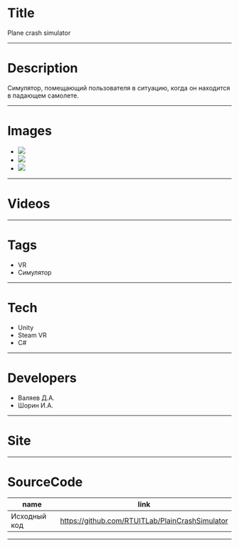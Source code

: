 # Title

Plane crash simulator

---

# Description

Симулятор, помещающий пользователя в ситуацию, когда он находится в падающем самолете.

---

# Images

- ![](landing/1.png)
- ![](landing/2.png)
- ![](landing/3.png)

---

# Videos

---

# Tags

- VR
- Симулятор

---

# Tech

- Unity
- Steam VR
- C#

---

# Developers

- Валяев Д.А.
- Шорин И.А.

---

# Site

---

# SourceCode

| name         | link                                            |
| ------------ | ----------------------------------------------- |
| Исходный код | https://github.com/RTUITLab/PlainCrashSimulator |

---
